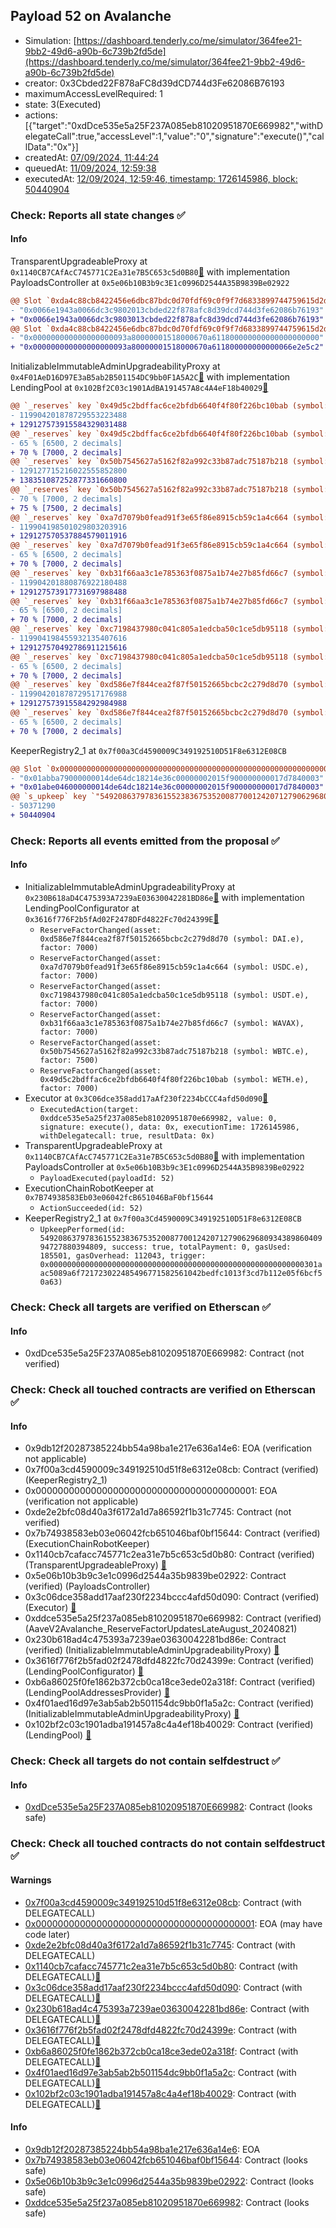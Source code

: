 ## Payload 52 on Avalanche

- Simulation: [https://dashboard.tenderly.co/me/simulator/364fee21-9bb2-49d6-a90b-6c739b2fd5de](https://dashboard.tenderly.co/me/simulator/364fee21-9bb2-49d6-a90b-6c739b2fd5de)
- creator: 0x3Cbded22F878aFC8d39dCD744d3Fe62086B76193
- maximumAccessLevelRequired: 1
- state: 3(Executed)
- actions: [{"target":"0xdDce535e5a25F237A085eb81020951870E669982","withDelegateCall":true,"accessLevel":1,"value":"0","signature":"execute()","callData":"0x"}]
- createdAt: [07/09/2024, 11:44:24](https://snowtrace.io/tx/0x381bfe7781f1742fb0d09d6a62902874e566efd323c814240a0dcb632d62bca9)
- queuedAt: [11/09/2024, 12:59:38](https://snowtrace.io/tx/0xd3d8cb00e60bb05f2dfbcf17145e5b264a63d6662b7f2ebb733bad0533176c71)
- executedAt: [12/09/2024, 12:59:46, timestamp: 1726145986, block: 50440904](https://snowtrace.io/tx/0x9347013485e6c78c36cfa4ec8401c93c628e2ed99c78dacaecec7b0f0d7bab97)

### Check: Reports all state changes :white_check_mark:

#### Info


TransparentUpgradeableProxy at `0x1140CB7CAfAcC745771C2Ea31e7B5C653c5d0B80`[:ghost:](https://github.com/bgd-labs/aave-address-book "GovernanceV3Avalanche.PAYLOADS_CONTROLLER") with implementation PayloadsController at `0x5e06b10B3b9c3E1c0996D2544A35B9839Be02922`
```diff
@@ Slot `0xda4c88cb8422456e6dbc87bdc0d70fdf69c0f9f7d6833899744759615d2d4cc5` @@
- "0x0066e1943a0066dc3c9802013cbded22f878afc8d39dcd744d3fe62086b76193"
+ "0x0066e1943a0066dc3c9803013cbded22f878afc8d39dcd744d3fe62086b76193"
@@ Slot `0xda4c88cb8422456e6dbc87bdc0d70fdf69c0f9f7d6833899744759615d2d4cc6` @@
- "0x000000000000000000093a80000001518000670a611800000000000000000000"
+ "0x000000000000000000093a80000001518000670a611800000000000066e2e5c2"
```

InitializableImmutableAdminUpgradeabilityProxy at `0x4F01AeD16D97E3aB5ab2B501154DC9bb0F1A5A2C`[:ghost:](https://github.com/bgd-labs/aave-address-book "AaveV2Avalanche.POOL") with implementation LendingPool at `0x102Bf2C03c1901AdBA191457A8c4A4eF18b40029`[:ghost:](https://github.com/bgd-labs/aave-address-book "AaveV2Avalanche.POOL_IMPL")
```diff
@@ `_reserves` key `0x49d5c2bdffac6ce2bfdb6640f4f80f226bc10bab (symbol: WETH.e).configuration.data` @@
- 119904201878729553223488
+ 129127573915584329031488
@@ `_reserves` key `0x49d5c2bdffac6ce2bfdb6640f4f80f226bc10bab (symbol: WETH.e).configuration.data_decoded.reserveFactor` @@
- 65 % [6500, 2 decimals]
+ 70 % [7000, 2 decimals]
@@ `_reserves` key `0x50b7545627a5162f82a992c33b87adc75187b218 (symbol: WBTC.e).configuration.data` @@
- 129127715216022555852800
+ 138351087252877331660800
@@ `_reserves` key `0x50b7545627a5162f82a992c33b87adc75187b218 (symbol: WBTC.e).configuration.data_decoded.reserveFactor` @@
- 70 % [7000, 2 decimals]
+ 75 % [7500, 2 decimals]
@@ `_reserves` key `0xa7d7079b0fead91f3e65f86e8915cb59c1a4c664 (symbol: USDC.e).configuration.data` @@
- 119904198501029803203916
+ 129127570537884579011916
@@ `_reserves` key `0xa7d7079b0fead91f3e65f86e8915cb59c1a4c664 (symbol: USDC.e).configuration.data_decoded.reserveFactor` @@
- 65 % [6500, 2 decimals]
+ 70 % [7000, 2 decimals]
@@ `_reserves` key `0xb31f66aa3c1e785363f0875a1b74e27b85fd66c7 (symbol: WAVAX).configuration.data` @@
- 119904201880876922180488
+ 129127573917731697988488
@@ `_reserves` key `0xb31f66aa3c1e785363f0875a1b74e27b85fd66c7 (symbol: WAVAX).configuration.data_decoded.reserveFactor` @@
- 65 % [6500, 2 decimals]
+ 70 % [7000, 2 decimals]
@@ `_reserves` key `0xc7198437980c041c805a1edcba50c1ce5db95118 (symbol: USDT.e).configuration.data` @@
- 119904198455932135407616
+ 129127570492786911215616
@@ `_reserves` key `0xc7198437980c041c805a1edcba50c1ce5db95118 (symbol: USDT.e).configuration.data_decoded.reserveFactor` @@
- 65 % [6500, 2 decimals]
+ 70 % [7000, 2 decimals]
@@ `_reserves` key `0xd586e7f844cea2f87f50152665bcbc2c279d8d70 (symbol: DAI.e).configuration.data` @@
- 119904201878729517176988
+ 129127573915584292984988
@@ `_reserves` key `0xd586e7f844cea2f87f50152665bcbc2c279d8d70 (symbol: DAI.e).configuration.data_decoded.reserveFactor` @@
- 65 % [6500, 2 decimals]
+ 70 % [7000, 2 decimals]
```

KeeperRegistry2_1 at `0x7f00a3Cd4590009C349192510D51F8e6312E08CB`
```diff
@@ Slot `0x0000000000000000000000000000000000000000000000000000000000000012` @@
- "0x01abba79000000014de64dc18214e36c00000002015f900000000017d7840003"
+ "0x01abe046000000014de64dc18214e36c00000002015f900000000017d7840003"
@@ `s_upkeep` key `"54920863797836155238367535200877001242071279062968093438986040994727880394809".lastPerformedBlockNumber` @@
- 50371290
+ 50440904
```


### Check: Reports all events emitted from the proposal :white_check_mark:

#### Info

- InitializableImmutableAdminUpgradeabilityProxy at `0x230B618aD4C475393A7239aE03630042281BD86e`[:ghost:](https://github.com/bgd-labs/aave-address-book "AaveV2Avalanche.POOL_CONFIGURATOR") with implementation LendingPoolConfigurator at `0x3616f776F2b5fAd02F2478DFd4822Fc70d24399E`[:ghost:](https://github.com/bgd-labs/aave-address-book "AaveV2Avalanche.POOL_CONFIGURATOR_IMPL")
  - `ReserveFactorChanged(asset: 0xd586e7f844cea2f87f50152665bcbc2c279d8d70 (symbol: DAI.e), factor: 7000)`
  - `ReserveFactorChanged(asset: 0xa7d7079b0fead91f3e65f86e8915cb59c1a4c664 (symbol: USDC.e), factor: 7000)`
  - `ReserveFactorChanged(asset: 0xc7198437980c041c805a1edcba50c1ce5db95118 (symbol: USDT.e), factor: 7000)`
  - `ReserveFactorChanged(asset: 0xb31f66aa3c1e785363f0875a1b74e27b85fd66c7 (symbol: WAVAX), factor: 7000)`
  - `ReserveFactorChanged(asset: 0x50b7545627a5162f82a992c33b87adc75187b218 (symbol: WBTC.e), factor: 7500)`
  - `ReserveFactorChanged(asset: 0x49d5c2bdffac6ce2bfdb6640f4f80f226bc10bab (symbol: WETH.e), factor: 7000)`
- Executor at `0x3C06dce358add17aAf230f2234bCCC4afd50d090`[:ghost:](https://github.com/bgd-labs/aave-address-book "AaveV2Avalanche.POOL_ADMIN, AaveV3Avalanche.ACL_ADMIN, GovernanceV3Avalanche.EXECUTOR_LVL_1")
  - `ExecutedAction(target: 0xddce535e5a25f237a085eb81020951870e669982, value: 0, signature: execute(), data: 0x, executionTime: 1726145986, withDelegatecall: true, resultData: 0x)`
- TransparentUpgradeableProxy at `0x1140CB7CAfAcC745771C2Ea31e7B5C653c5d0B80`[:ghost:](https://github.com/bgd-labs/aave-address-book "GovernanceV3Avalanche.PAYLOADS_CONTROLLER") with implementation PayloadsController at `0x5e06b10B3b9c3E1c0996D2544A35B9839Be02922`
  - `PayloadExecuted(payloadId: 52)`
- ExecutionChainRobotKeeper at `0x7B74938583Eb03e06042fcB651046BaF0bf15644`
  - `ActionSucceeded(id: 52)`
- KeeperRegistry2_1 at `0x7f00a3Cd4590009C349192510D51F8e6312E08CB`
  - `UpkeepPerformed(id: 54920863797836155238367535200877001242071279062968093438986040994727880394809, success: true, totalPayment: 0, gasUsed: 185501, gasOverhead: 112043, trigger: 0x000000000000000000000000000000000000000000000000000000000301aac5089a6f721723022485496771582561042bedfc1013f3cd7b112e05f6bcf50a63)`

### Check: Check all targets are verified on Etherscan :white_check_mark:

#### Info

- 0xdDce535e5a25F237A085eb81020951870E669982: Contract (not verified) 

### Check: Check all touched contracts are verified on Etherscan :white_check_mark:

#### Info

- 0x9db12f20287385224bb54a98ba1e217e636a14e6: EOA (verification not applicable)
- 0x7f00a3cd4590009c349192510d51f8e6312e08cb: Contract (verified) (KeeperRegistry2_1) 
- 0x0000000000000000000000000000000000000001: EOA (verification not applicable)
- 0xde2e2bfc08d40a3f6172a1d7a86592f1b31c7745: Contract (not verified) 
- 0x7b74938583eb03e06042fcb651046baf0bf15644: Contract (verified) (ExecutionChainRobotKeeper) 
- 0x1140cb7cafacc745771c2ea31e7b5c653c5d0b80: Contract (verified) (TransparentUpgradeableProxy) [:ghost:](https://github.com/bgd-labs/aave-address-book "GovernanceV3Avalanche.PAYLOADS_CONTROLLER")
- 0x5e06b10b3b9c3e1c0996d2544a35b9839be02922: Contract (verified) (PayloadsController) 
- 0x3c06dce358add17aaf230f2234bccc4afd50d090: Contract (verified) (Executor) [:ghost:](https://github.com/bgd-labs/aave-address-book "AaveV2Avalanche.POOL_ADMIN, AaveV3Avalanche.ACL_ADMIN, GovernanceV3Avalanche.EXECUTOR_LVL_1")
- 0xddce535e5a25f237a085eb81020951870e669982: Contract (verified) (AaveV2Avalanche_ReserveFactorUpdatesLateAugust_20240821) 
- 0x230b618ad4c475393a7239ae03630042281bd86e: Contract (verified) (InitializableImmutableAdminUpgradeabilityProxy) [:ghost:](https://github.com/bgd-labs/aave-address-book "AaveV2Avalanche.POOL_CONFIGURATOR")
- 0x3616f776f2b5fad02f2478dfd4822fc70d24399e: Contract (verified) (LendingPoolConfigurator) [:ghost:](https://github.com/bgd-labs/aave-address-book "AaveV2Avalanche.POOL_CONFIGURATOR_IMPL")
- 0xb6a86025f0fe1862b372cb0ca18ce3ede02a318f: Contract (verified) (LendingPoolAddressesProvider) [:ghost:](https://github.com/bgd-labs/aave-address-book "AaveV2Avalanche.POOL_ADDRESSES_PROVIDER")
- 0x4f01aed16d97e3ab5ab2b501154dc9bb0f1a5a2c: Contract (verified) (InitializableImmutableAdminUpgradeabilityProxy) [:ghost:](https://github.com/bgd-labs/aave-address-book "AaveV2Avalanche.POOL")
- 0x102bf2c03c1901adba191457a8c4a4ef18b40029: Contract (verified) (LendingPool) [:ghost:](https://github.com/bgd-labs/aave-address-book "AaveV2Avalanche.POOL_IMPL")

### Check: Check all targets do not contain selfdestruct :white_check_mark:

#### Info

- [0xdDce535e5a25F237A085eb81020951870E669982](https://snowtrace.io/address/0xdDce535e5a25F237A085eb81020951870E669982): Contract (looks safe)

### Check: Check all touched contracts do not contain selfdestruct :white_check_mark:

#### Warnings

- [0x7f00a3cd4590009c349192510d51f8e6312e08cb](https://snowtrace.io/address/0x7f00a3cd4590009c349192510d51f8e6312e08cb): Contract (with DELEGATECALL)
- [0x0000000000000000000000000000000000000001](https://snowtrace.io/address/0x0000000000000000000000000000000000000001): EOA (may have code later)
- [0xde2e2bfc08d40a3f6172a1d7a86592f1b31c7745](https://snowtrace.io/address/0xde2e2bfc08d40a3f6172a1d7a86592f1b31c7745): Contract (with DELEGATECALL)
- [0x1140cb7cafacc745771c2ea31e7b5c653c5d0b80](https://snowtrace.io/address/0x1140cb7cafacc745771c2ea31e7b5c653c5d0b80): Contract (with DELEGATECALL)[:ghost:](https://github.com/bgd-labs/aave-address-book "GovernanceV3Avalanche.PAYLOADS_CONTROLLER")
- [0x3c06dce358add17aaf230f2234bccc4afd50d090](https://snowtrace.io/address/0x3c06dce358add17aaf230f2234bccc4afd50d090): Contract (with DELEGATECALL)[:ghost:](https://github.com/bgd-labs/aave-address-book "AaveV2Avalanche.POOL_ADMIN, AaveV3Avalanche.ACL_ADMIN, GovernanceV3Avalanche.EXECUTOR_LVL_1")
- [0x230b618ad4c475393a7239ae03630042281bd86e](https://snowtrace.io/address/0x230b618ad4c475393a7239ae03630042281bd86e): Contract (with DELEGATECALL)[:ghost:](https://github.com/bgd-labs/aave-address-book "AaveV2Avalanche.POOL_CONFIGURATOR")
- [0x3616f776f2b5fad02f2478dfd4822fc70d24399e](https://snowtrace.io/address/0x3616f776f2b5fad02f2478dfd4822fc70d24399e): Contract (with DELEGATECALL)[:ghost:](https://github.com/bgd-labs/aave-address-book "AaveV2Avalanche.POOL_CONFIGURATOR_IMPL")
- [0xb6a86025f0fe1862b372cb0ca18ce3ede02a318f](https://snowtrace.io/address/0xb6a86025f0fe1862b372cb0ca18ce3ede02a318f): Contract (with DELEGATECALL)[:ghost:](https://github.com/bgd-labs/aave-address-book "AaveV2Avalanche.POOL_ADDRESSES_PROVIDER")
- [0x4f01aed16d97e3ab5ab2b501154dc9bb0f1a5a2c](https://snowtrace.io/address/0x4f01aed16d97e3ab5ab2b501154dc9bb0f1a5a2c): Contract (with DELEGATECALL)[:ghost:](https://github.com/bgd-labs/aave-address-book "AaveV2Avalanche.POOL")
- [0x102bf2c03c1901adba191457a8c4a4ef18b40029](https://snowtrace.io/address/0x102bf2c03c1901adba191457a8c4a4ef18b40029): Contract (with DELEGATECALL)[:ghost:](https://github.com/bgd-labs/aave-address-book "AaveV2Avalanche.POOL_IMPL")

#### Info

- [0x9db12f20287385224bb54a98ba1e217e636a14e6](https://snowtrace.io/address/0x9db12f20287385224bb54a98ba1e217e636a14e6): EOA
- [0x7b74938583eb03e06042fcb651046baf0bf15644](https://snowtrace.io/address/0x7b74938583eb03e06042fcb651046baf0bf15644): Contract (looks safe)
- [0x5e06b10b3b9c3e1c0996d2544a35b9839be02922](https://snowtrace.io/address/0x5e06b10b3b9c3e1c0996d2544a35b9839be02922): Contract (looks safe)
- [0xddce535e5a25f237a085eb81020951870e669982](https://snowtrace.io/address/0xddce535e5a25f237a085eb81020951870e669982): Contract (looks safe)

